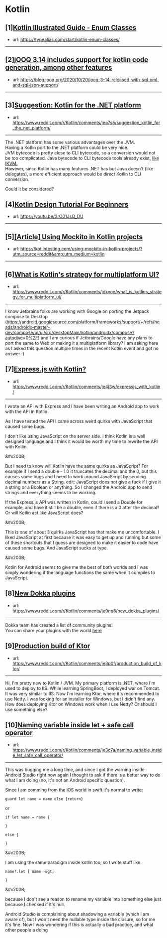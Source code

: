 # Kotlin
## [1][Kotlin Illustrated Guide - Enum Classes](https://www.reddit.com/r/Kotlin/comments/jeo9up/kotlin_illustrated_guide_enum_classes/)
- url: https://typealias.com/start/kotlin-enum-classes/
---

## [2][jOOQ 3.14 includes support for kotlin code generation, among other features](https://www.reddit.com/r/Kotlin/comments/jeortf/jooq_314_includes_support_for_kotlin_code/)
- url: https://blog.jooq.org/2020/10/20/jooq-3-14-released-with-sql-xml-and-sql-json-support/
---

## [3][Suggestion: Kotlin for the .NET platform](https://www.reddit.com/r/Kotlin/comments/jea7s5/suggestion_kotlin_for_the_net_platform/)
- url: https://www.reddit.com/r/Kotlin/comments/jea7s5/suggestion_kotlin_for_the_net_platform/
---
The .NET platform has some various advantages over the JVM.  
Having a Kotlin port to the .NET platform could be very nice.  
JVM bytecode is pretty close to CLI bytecode, so a conversion would not be too complicated. Java bytecode to CLI bytecode tools already exist, [like IKVM.](https://en.wikipedia.org/wiki/IKVM.NET)  
However, since Kotlin has many features .NET has but Java doesn't (like delegates), a more efficient approach would be direct Kotlin to CLI conversion. 

Could it be considered?
## [4][Kotlin Design Tutorial For Beginners](https://www.reddit.com/r/Kotlin/comments/jee92u/kotlin_design_tutorial_for_beginners/)
- url: https://youtu.be/3rO01JsQ_DU
---

## [5][[Article] Using Mockito in Kotlin projects](https://www.reddit.com/r/Kotlin/comments/jek8zj/article_using_mockito_in_kotlin_projects/)
- url: https://kotlintesting.com/using-mockito-in-kotlin-projects/?utm_source=reddit&amp;utm_medium=kotlin
---

## [6][What is Kotlin's strategy for multiplatform UI?](https://www.reddit.com/r/Kotlin/comments/jdxvoe/what_is_kotlins_strategy_for_multiplatform_ui/)
- url: https://www.reddit.com/r/Kotlin/comments/jdxvoe/what_is_kotlins_strategy_for_multiplatform_ui/
---
I know Jetbrains folks are working with Google on porting the Jetpack compose to Desktop (https://android.googlesource.com/platform/frameworks/support/+/refs/heads/androidx-master-dev/compose/ui/ui/src/desktopMain/kotlin/androidx/compose?autodive=0%2F) and I am curious if Jetbrains/Google have any plans to port the same to Web or making it a multiplatform library?  I am asking here as I asked this question multiple times in the recent Kotlin event and got no answer :)
## [7][Express.js with Kotlin?](https://www.reddit.com/r/Kotlin/comments/je4j3w/expressjs_with_kotlin/)
- url: https://www.reddit.com/r/Kotlin/comments/je4j3w/expressjs_with_kotlin/
---
I wrote an API with Express and I have been writing an Android app to work with the API in Kotlin.

As I have tested the API I came across weird quirks with JavaScript that caused some bugs.

I don't like using JavaScript on the server side. I think Kotlin is a well designed language and I think it would be worth my time to rewrite the API with Kotlin.

&amp;#x200B;

But I need to know will Kotlin have the same quirks as JavaScript? For example if I send a double - 1.0 it truncates the decimal and the 0, but this causes some bugs and I need to work around JavaScript by sending decimal numbers as a String. edit: JavaScript does not give a fuck if I give it a string or a Boolean or anything. So I changed the Android app to send strings and everything seems to be working.

If the Express.js API was written in Kotlin, could I send a Double for example, and have it still be a double, even if there is a 0 after the decimal? Or will Kotlin act like JavaScript does?

&amp;#x200B;

This is one of about 3 quirks JavaScript has that make me uncomfortable. I liked JavaScript at first because it was easy to get up and running but some of these shortcuts that I guess are designed to make it easier to code have caused some bugs. And JavaScript sucks at type.

&amp;#x200B;

Kotlin for Android seems to give me the best of both worlds and I was simply wondering if the language functions the same when it compiles to JavaScript.
## [8][New Dokka plugins](https://www.reddit.com/r/Kotlin/comments/je0np8/new_dokka_plugins/)
- url: https://www.reddit.com/r/Kotlin/comments/je0np8/new_dokka_plugins/
---
Dokka team has created a list of community plugins!  
You can share your plugins with the world [here](https://github.com/Kotlin/dokka/blob/master/docs/src/doc/docs/community/plugins-list.md)
## [9][Production build of Ktor](https://www.reddit.com/r/Kotlin/comments/je3p0f/production_build_of_ktor/)
- url: https://www.reddit.com/r/Kotlin/comments/je3p0f/production_build_of_ktor/
---
Hi, I'm pretty new to Kotlin / JVM. My primary platform is .NET, where I'm used to deploy to IIS. While learning SpringBoot, I deployed war on Tomcat. It was very similar to IIS. Now I'm learning Ktor, where it's recommended to use Netty. I was looking for an installer for Windows, but I didn't find any. How does deploying Ktor on Windows work when I use Netty? Or should I use something else?
## [10][Naming variable inside let + safe call operator](https://www.reddit.com/r/Kotlin/comments/je3c7a/naming_variable_inside_let_safe_call_operator/)
- url: https://www.reddit.com/r/Kotlin/comments/je3c7a/naming_variable_inside_let_safe_call_operator/
---
This was bugging me a long time, and since I got the warning inside Android Studio right now again I thought to ask if there is a better way to do what I am doing (no, it's not an Android specific question).

Since I am comming from the iOS world in swift it's normal to write:

`guard let name = name else {return}` 

or

`if let name = name {` 

`}` 

`else {`

 `}`

&amp;#x200B;

I am using the same paradigm inside kotlin too, so I write stuff like:

`name?.let { name -&gt;` 

`}`

&amp;#x200B;

because I don't see a reason to rename my variable into something else just because I checked if it's null.

Android Studio is complaining about shadowing a variable (which I am aware of), but I won't need the nullable type inside the closure, so for me it's fine. Now I was wondering if this is actually a bad practice, and what other people a doing
